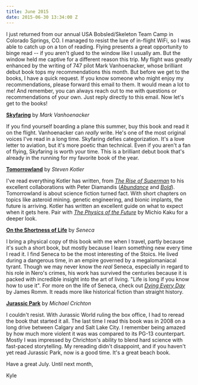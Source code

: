 ```yaml
---
title: June 2015
date: 2015-06-30 13:34:00 Z
---
```


I just returned from our annual USA Bobsled/Skeleton Team Camp in Colorado Springs, CO. I managed to resist the lure of in-flight WiFi, so I was able to catch up on a ton of reading. Flying presents a great opportunity to binge read -- if you aren't glued to the window like I usually am. But the window held me captive for a different reason this trip. My flight was greatly enhanced by the writing of 747 pilot Mark Vanhoenacker, whose brilliant debut book tops my recommendations this month. But before we get to the books, I have a quick request. If you know someone who might enjoy my recommendations, please forward this email to them. It would mean a lot to me! And remember, you can always reach out to me with questions or recommendations of your own. Just reply directly to this email. Now let's get to the books!

**[Skyfaring](http://amzn.to/1ejk4bT)** by *Mark Vanhoenacker*

If you find yourself boarding a plane this summer, buy this book and read it on the flight. Vanhoenacker can _really_ write. He's one of the most original voices I've read in a long time. Skyfaring defies categorization. It's a love letter to aviation, but it's more poetic than technical. Even if you aren't a fan of flying, Skyfaring is worth your time. This is a brilliant debut book that's already in the running for my favorite book of the year. 

**[Tomorrowland](http://amzn.to/1LUW6yR)** by *Steven Kotler*

I've read everything Kotler has written, from _[The Rise of Superman](http://amzn.to/1ejkPBE)_ to his excellent collaborations with Peter Diamandis (_[Abundance](http://amzn.to/1LUWAF9)_ and _[Bold](http://amzn.to/1LDi0so)_). Tomorrowland is about science fiction turned fact. With short chapters on topics like asteroid mining. genetic engineering, and bionic implants, the future is arriving. Kotler has written an excellent guide on what to expect when it gets here. Pair with _[The Physics of the Future](http://amzn.to/1GO9JfM)_ by Michio Kaku for a deeper look. 

**[On the Shortness of Life](http://amzn.to/1GOa9m9)** by *Seneca*

I bring a physical copy of this book with me when I travel, partly because it's such a short book, but mostly because I learn something new every time I read it. I find Seneca to be the most interesting of the Stoics. He lived during a dangerous time, in an empire governed by a megalomaniacal tyrant. Though we may never know the _real_ Seneca, especially in regard to his role in Nero's crimes, his work has survived the centuries because it is packed with incredible insight into the art of living. "Life is long if you know how to use it". For more on the life of Seneca, check out _[Dying Every Day](http://amzn.to/1ejlAL8)_ by James Romm. It reads more like historical fiction than straight history. 

**[Jurassic Park](http://amzn.to/1FRjpEz)** by *Michael Crichton* 

I couldn't resist. With Jurassic World ruling the box office, I had to reread the book that started it all. The last time I read this book was in 2008 on a long drive between Calgary and Salt Lake City. I remember being amazed by how much more violent it was was compared to its PG-13 counterpart. Mostly I was impressed by Chrichton's ability to blend hard science with fast-paced storytelling. My rereading didn't disappoint, and if you haven't yet read Jurassic Park, now is a good time. It's a great beach book.

Have a great July. Until next month,

Kyle
